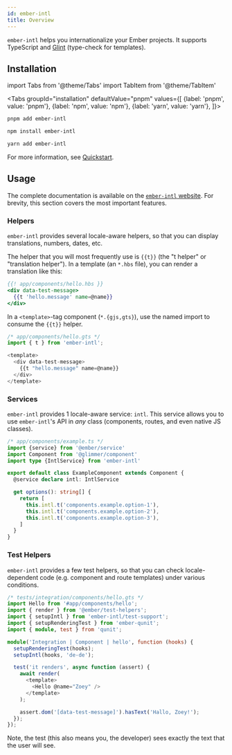 ```yaml
---
id: ember-intl
title: Overview
---
```


`ember-intl` helps you internationalize your Ember projects. It supports TypeScript and [Glint](https://typed-ember.gitbook.io/glint/) (type-check for templates).

## Installation

import Tabs from '@theme/Tabs'
import TabItem from '@theme/TabItem'

<Tabs
groupId="installation"
defaultValue="pnpm"
values={[
{label: 'pnpm', value: 'pnpm'},
{label: 'npm', value: 'npm'},
{label: 'yarn', value: 'yarn'},
]}>
<TabItem value="pnpm">

```sh
pnpm add ember-intl
```

</TabItem>

<TabItem value="npm">

```sh
npm install ember-intl
```

</TabItem>

<TabItem value="yarn">

```sh
yarn add ember-intl
```

</TabItem>
</Tabs>

For more information, see [Quickstart](https://ember-intl.github.io/ember-intl/docs/quickstart).

## Usage

The complete documentation is available on the [`ember-intl` website](https://ember-intl.github.io/ember-intl/). For brevity, this section covers the most important features.

### Helpers

`ember-intl` provides several locale-aware helpers, so that you can display translations, numbers, dates, etc.

The helper that you will most frequently use is `{{t}}` (the "t helper" or "translation helper"). In a template (an `*.hbs` file), you can render a translation like this:

```hbs
{{! app/components/hello.hbs }}
<div data-test-message>
  {{t 'hello.message' name=@name}}
</div>
```

In a `<template>`-tag component (`*.{gjs,gts}`), use the named import to consume the `{{t}}` helper.

```ts
/* app/components/hello.gts */
import { t } from 'ember-intl';

<template>
  <div data-test-message>
    {{t "hello.message" name=@name}}
  </div>
</template>
```

### Services

`ember-intl` provides 1 locale-aware service: `intl`. This service allows you to use `ember-intl`'s API in _any_ class (components, routes, and even native JS classes).

```ts
/* app/components/example.ts */
import {service} from '@ember/service'
import Component from '@glimmer/component'
import type {IntlService} from 'ember-intl'

export default class ExampleComponent extends Component {
  @service declare intl: IntlService

  get options(): string[] {
    return [
      this.intl.t('components.example.option-1'),
      this.intl.t('components.example.option-2'),
      this.intl.t('components.example.option-3'),
    ]
  }
}
```

### Test Helpers

`ember-intl` provides a few test helpers, so that you can check locale-dependent code (e.g. component and route templates) under various conditions.

```ts
/* tests/integration/components/hello.gts */
import Hello from '#app/components/hello';
import { render } from '@ember/test-helpers';
import { setupIntl } from 'ember-intl/test-support';
import { setupRenderingTest } from 'ember-qunit';
import { module, test } from 'qunit';

module('Integration | Component | hello', function (hooks) {
  setupRenderingTest(hooks);
  setupIntl(hooks, 'de-de');

  test('it renders', async function (assert) {
    await render(
      <template>
        <Hello @name="Zoey" />
      </template>
    );

    assert.dom('[data-test-message]').hasText('Hallo, Zoey!');
  });
});
```

Note, the test (this also means you, the developer) sees exactly the text that the user will see.
